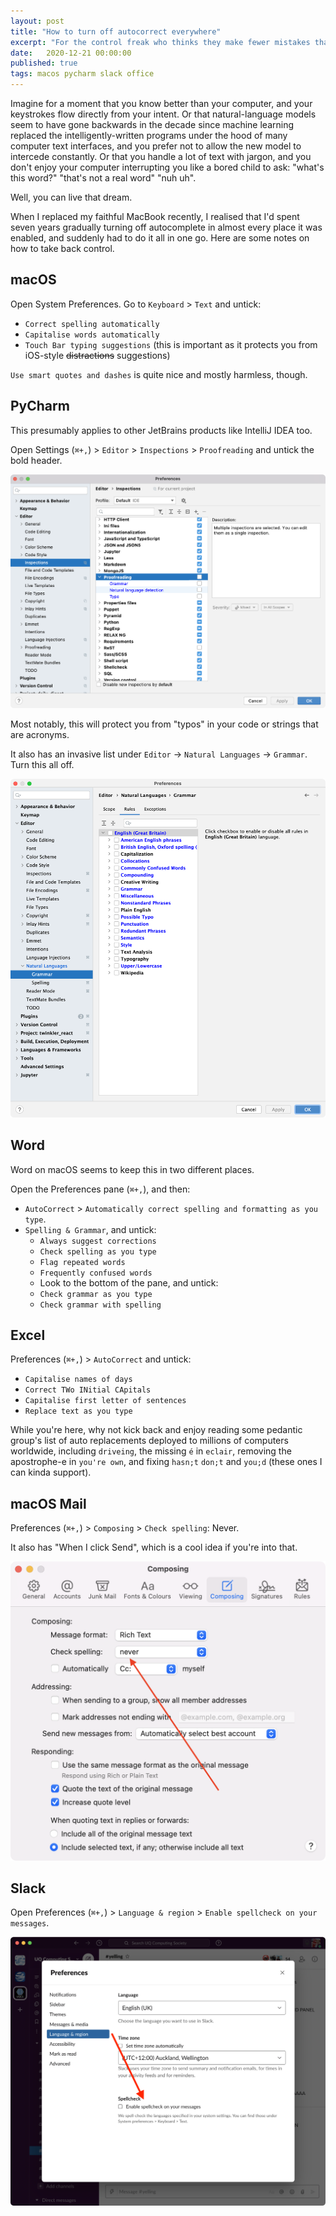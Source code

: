 ```yaml
---
layout: post
title: "How to turn off autocorrect everywhere"
excerpt: "For the control freak who thinks they make fewer mistakes than the computer does, and is probably right."
date:	2020-12-21 00:00:00
published: true
tags: macos pycharm slack office
---
```


Imagine for a moment that you know better than your computer, and your keystrokes flow directly from your intent. Or that natural-language models seem to have gone backwards in the decade since machine learning replaced the intelligently-written programs under the hood of many computer text interfaces, and you prefer not to allow the new model to intercede constantly. Or that you handle a lot of text with jargon, and you don't enjoy your computer interrupting you like a bored child to ask: "what's this word?" "that's not a real word" "nuh uh".

Well, you can live that dream.

When I replaced my faithful MacBook recently, I realised that I'd spent seven years gradually turning off autocomplete in almost every place it was enabled, and suddenly had to do it all in one go. Here are some notes on how to take back control.

## macOS

Open System Preferences. Go to `Keyboard` > `Text` and untick:

* `Correct spelling automatically`
* `Capitalise words automatically`
* `Touch Bar typing suggestions` (this is important as it protects you from iOS-style ~~distractions~~ suggestions)

`Use smart quotes and dashes` is quite nice and mostly harmless, though.

## PyCharm

This presumably applies to other JetBrains products like IntelliJ IDEA too.

Open Settings (`⌘+,`) > `Editor` > `Inspections` > `Proofreading` and untick the bold header.

![Screenshot of PyCharm's inspection settings with "Proofreading" highlighted.](/assets/images/PyCharm-proofreading.png)

Most notably, this will protect you from "typos" in your code or strings that are acronyms.

It also has an invasive list under `Editor` -> `Natural Languages` -> `Grammar`. Turn this all off.

![Screenshot of the Natural Languages section.](/assets/images/PyCharm-NaturalLanguages.png)

## Word

Word on macOS seems to keep this in two different places.

Open the Preferences pane (`⌘+,`), and then:

* `AutoCorrect` > `Automatically correct spelling and formatting as you type`.
* `Spelling & Grammar`, and untick: 
  * `Always suggest corrections`
  * `Check spelling as you type`
  * `Flag repeated words`
  * `Frequently confused words`
  * Look to the bottom of the pane, and untick:
  * `Check grammar as you type`
  * `Check grammar with spelling`

## Excel

Preferences (`⌘+,`) > `AutoCorrect` and untick:

* `Capitalise names of days`
* `Correct TWo INitial CApitals`
* `Capitalise first letter of sentences`
* `Replace text as you type`

While you're here, why not kick back and enjoy reading some pedantic group's list of auto replacements deployed to millions of computers worldwide, including `driveing`, the missing `é` in `eclair`, removing the apostrophe-e in `you're own`, and fixing `hasn;t` `don;t` and `you;d` (these ones I can kinda support).

## macOS Mail

Preferences (`⌘+,`) > `Composing` > `Check spelling`: Never.

It also has "When I click Send", which is a cool idea if you're into that.

![Screenshot of the settings page in macOS Mail.](/assets/images/macOS-mail-spellcheck.png)

## Slack

Open Preferences (`⌘+,`) > `Language & region` > `Enable spellcheck on your messages`.

![Screenshot of Slack preferences.](/assets/images/slack-autocorrect.png)
